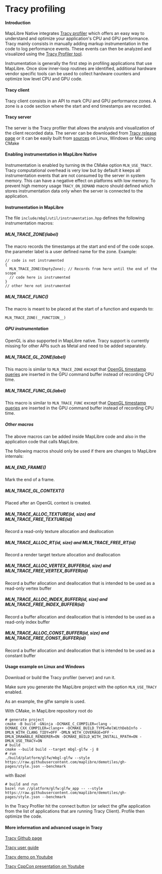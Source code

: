 # Tracy profiling

#### Introduction

MapLibre Native integrates [Tracy profiler](https://github.com/wolfpld/tracy) which offers an easy way to understand and optimize your application's CPU and GPU performance.
Tracy mainly consists in manually adding markup instrumentation in the code to log performance events. These events can then be analyzed and visualized using the [Tracy Profiler tool](https://github.com/wolfpld/tracy/tree/master/profiler).

Instrumentation is generally the first step in profiling applications that use MapLibre. Once slow inner-loop routines are identified, additional hardware vendor specific tools can be used to collect hardware counters and optimize low level CPU and GPU code.

#### Tracy client

Tracy client consists in an API to mark CPU and GPU performance zones. A zone is a code section where the start and end timestamps are recorded.

#### Tracy server

The server is the Tracy profiler that allows the analysis and visualization of the client recorded data.
The server can be downloaded from [Tracy release page](https://github.com/wolfpld/tracy/releases) or it can be easily built from [sources](https://github.com/wolfpld/tracy/tree/master/profiler) on Linux, Windows or Mac using CMake

#### Enabling instrumentation in MapLibre Native

Instrumentation is enabled by turning `ON` the CMake option `MLN_USE_TRACY`.
Tracy computational overhead is very low but by default it keeps all instrumentation events that are not consumed by the server in system memory. This can have a negative effect on platforms with low memory. To prevent high memory usage `TRACY_ON_DEMAND` macro should defined which stores instrumentation data only when the server is connected to the application.

#### Instrumentation in MapLibre

The file `include/mbgl/util/instrumentation.hpp` defines the following instrumentation macros:

##### MLN_TRACE_ZONE(label)
The macro records the timestamps at the start and end of the code scope. the parameter label is a user defined name for the zone. Example:

~~~
// code is not instrumented
{
  MLN_TRACE_ZONE(EmptyZone); // Records from here until the end of the scope
  // code here is instrumented
}
// other here not instrumented
~~~

##### MLN_TRACE_FUNC()
The macro is meant to be placed at the start of a function and expands to:
~~~
MLN_TRACE_ZONE(__FUNCTION__)
~~~

##### GPU instrumentation

OpenGL is also supported in MapLibre native. Tracy support is currently missing for other APIs such as Metal and need to be added separately.

##### MLN_TRACE_GL_ZONE(label)
This macro is similar to `MLN_TRACE_ZONE` except that [OpenGL timestamp queries](https://www.khronos.org/opengl/wiki/Query_Object) are inserted in the GPU command buffer instead of recording CPU time.

##### MLN_TRACE_FUNC_GL(label)
This macro is similar to `MLN_TRACE_FUNC` except that [OpenGL timestamp queries](https://www.khronos.org/opengl/wiki/Query_Object) are inserted in the GPU command buffer instead of recording CPU time.

##### Other macros

The above macros can be added inside MapLibre code and also in the application code that calls MapLibre.

The following macros should only be used if there are changes to MapLibre internals:

##### MLN_END_FRAME()
Mark the end of a frame.

##### MLN_TRACE_GL_CONTEXT()
Placed after an OpenGL context is created.

##### MLN_TRACE_ALLOC_TEXTURE(id, size) and MLN_TRACE_FREE_TEXTURE(id)
Record a read-only texture allocation and deallocation

##### MLN_TRACE_ALLOC_RT(id, size) and MLN_TRACE_FREE_RT(id)
Record a render target texture allocation and deallocation

##### MLN_TRACE_ALLOC_VERTEX_BUFFER(id, size) and MLN_TRACE_FREE_VERTEX_BUFFER(id)
Record a buffer allocation and deallocation that is intended to be used as a read-only vertex buffer

##### MLN_TRACE_ALLOC_INDEX_BUFFER(id, size) and MLN_TRACE_FREE_INDEX_BUFFER(id)
Record a buffer allocation and deallocation that is intended to be used as a read-only index buffer

##### MLN_TRACE_ALLOC_CONST_BUFFER(id, size) and MLN_TRACE_FREE_CONST_BUFFER(id)
Record a buffer allocation and deallocation that is intended to be used as a constant buffer


#### Usage example on Linux and Windows

Download or build the Tracy profiler (server) and run it.

Make sure you generate the MapLibre project with the option `MLN_USE_TRACY` enabled.

As an example, the glfw sample is used.

With CMake, in MapLibre repository root do
~~~
# generate project
cmake -B build -GNinja -DCMAKE_C_COMPILER=clang -DCMAKE_CXX_COMPILER=clang++ -DCMAKE_BUILD_TYPE=RelWithDebInfo -DMLN_WITH_CLANG_TIDY=OFF -DMLN_WITH_COVERAGE=OFF -DMLN_DRAWABLE_RENDERER=ON -DCMAKE_BUILD_WITH_INSTALL_RPATH=ON -DMLN_USE_TRACY=ON
# build
cmake --build build --target mbgl-glfw -j 8
# run
./build/platform/glfw/mbgl-glfw --style https://raw.githubusercontent.com/maplibre/demotiles/gh-pages/style.json --benchmark
~~~
with Bazel
~~~
# build and run
bazel run //platform/glfw:glfw_app -- --style https://raw.githubusercontent.com/maplibre/demotiles/gh-pages/style.json --benchmark
~~~

In the Tracy Profiler hit the connect button (or select the glfw application from the list of applications that are running Tracy Client). Profile then optimize the code.

#### More information and advanced usage in Tracy

[Tracy Github page](https://github.com/wolfpld/tracy/)

[Tracy user guide](https://github.com/wolfpld/tracy/releases/latest/download/tracy.pdf)

[Tracy demo on Youtube](https://www.youtube.com/watch?v=fB5B46lbapc)

[Tracy CppCon presentation on Youtube](https://www.youtube.com/watch?v=ghXk3Bk5F2U&t=37s)
